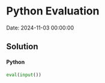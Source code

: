 # Python Evaluation

Date: 2024-11-03 00:00:00

## Solution

#### Python
```python
eval(input())
 ```